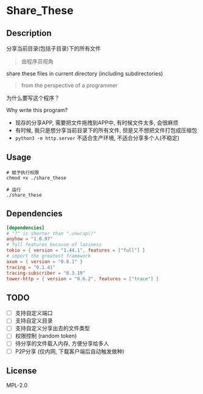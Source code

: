 # Share_These

## Description

分享当前目录(包括子目录)下的所有文件

> 由程序员视角

share these files in current directory (including subdirectories)

> from the perspective of a programmer

为什么要写这个程序？

Why write this program?

- 现存的分享APP, 需要把文件拖拽到APP中, 有时候文件太多, 会很麻烦
- 有时候, 我只是想分享当前目录下的所有文件, 但是又不想把文件打包成压缩包
- `python3 -m http.server` 不适合生产环境, 不适合分享多个人(不稳定)

## Usage

```shell
# 赋予执行权限
chmod +x ./share_these

# 运行
./share_these
```

## Dependencies

```toml
[dependencies]
# "?" is shorter than ".unwrap()"
anyhow = "1.0.97"
# full features because of laziness
tokio = { version = "1.44.1", features = ["full"] }
# import the greatest framework
axum = { version = "0.8.1" }
tracing = "0.1.41"
tracing-subscriber = "0.3.19"
tower-http = { version = "0.6.2", features = ["trace"] }
```

## TODO

- [ ] 支持自定义端口
- [ ] 支持自定义目录
- [ ] 支持自定义分享出去的文件类型
- [ ] 权限控制 (random token)
- [ ] 待分享的文件载入内存, 方便分享给多人
- [ ] P2P分享 (仅内网, 下载客户端后自动触发做种)

## License

MPL-2.0